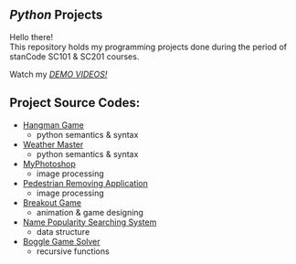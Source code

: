 ## *Python* Projects
Hello there!\
This repository holds my programming projects done during the period of stanCode SC101 & SC201 courses.

Watch my *[DEMO VIDEOS!](https://www.youtube.com/playlist?list=PL6FWNwNPGCE56gP3lxhYPLoUbqE_unUiP)*

## Project Source Codes:
- [Hangman Game](https://github.com/ChristinaJSYu/stanCode_Python_Project/tree/main/Python_Project/Hangman%20Game)
  - python semantics & syntax
- [Weather Master](https://github.com/ChristinaJSYu/stanCode_Python_Project/tree/main/Python_Project/Weather%20Master)
  - python semantics & syntax
- [MyPhotoshop](https://github.com/ChristinaJSYu/stanCode_Python_Project/tree/main/Python_Project/MyPhotoshop)
  - image processing
- [Pedestrian Removing Application](https://github.com/ChristinaJSYu/stanCode_Python_Project/tree/main/Python_Project/Pedestrian%20removing%20application)
  - image processing
- [Breakout Game](https://github.com/ChristinaJSYu/stanCode_Python_Project/tree/main/Python_Project/Breakout%20Game)
  - animation & game designing
- [Name Popularity Searching System](https://github.com/ChristinaJSYu/stanCode_Python_Project/tree/main/Python_Project/Name%20Popularity%20Searching%20System)
  - data structure
- [Boggle Game Solver](https://github.com/ChristinaJSYu/stanCode_Python_Project/tree/main/Python_Project/Boggle%20Game%20Solver)
  - recursive functions
